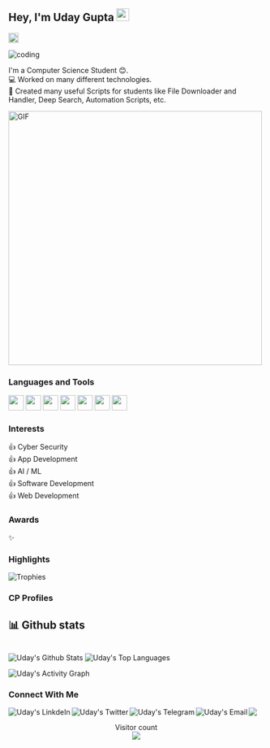 ## Hey, I'm Uday Gupta <img src="https://media.giphy.com/media/hvRJCLFzcasrR4ia7z/giphy.gif" width="25px">

<!-- ![visitor badge](https://visitor-badge.glitch.me/badge?page_id=uday95577.visitor-badge) -->
<a href="https://github.com/uday95577"><img alt="followers" title="Follow me on Github" src="https://img.shields.io/github/followers/uday95577?color=236ad3&labelColor=1155ba&style=for-the-badge&logo=github&label=Follow" height="20px"/></a>  
<div>
    <img
         src="https://i.giphy.com/JMJHY7w9GW3rW.gif"
         alt="coding"
         />
    </div>
    
I'm a Computer Science Student 😊.  
💻 Worked on many different technologies.  
📜 Created many useful Scripts for students like File Downloader and Handler, Deep Search, Automation Scripts, etc.  

<img alt="GIF" src="img.gif?raw=true" width="500"/>  

### Languages and Tools  

<code><img height="30" src="https://img.icons8.com/color/48/000000/c-plus-plus-logo.png"/></code>
<code><img height="30" src="https://img.icons8.com/color/48/000000/python.png"/></code>
<code><img height="30" src="https://img.icons8.com/color/48/000000/c-programming.png"/></code>
<code><img height="30" src="https://img.icons8.com/color/48/000000/kotlin.png"/></code> 
<code><img height="30" src="https://img.icons8.com/color/48/000000/java-coffee-cup-logo.png"/></code>
<code><img height="30" src="https://img.icons8.com/fluent/48/000000/android-os.png"/></code>
<code><img height="30" src="https://img.icons8.com/fluent/48/000000/github.png"/></code>

### Interests
👍 Cyber Security                            
👍 App Development  
👍 AI / ML  
👍 Software Development  
👍 Web Development


### Awards 
✨ 

### **Highlights**

![Trophies](https://github-profile-trophy.vercel.app/?username=uday95577&theme=dracula&column=7&margin-w=15&margin-h=15)

### CP Profiles
  
 
 

## 📊 Github stats

<!-- <details>  -->
<!--   <summary>💻 GitHub Profile Stats</summary> -->
  <br/>
    <a><img alt="Uday's Github Stats" src="https://denvercoder1-github-readme-stats.vercel.app/api?username=uday95577&show_icons=true&count_private=true&theme=react&hide_border=true&bg_color=1F222E&title_color=F85D7F&icon_color=F8D866" /></a>
  <a><img alt="Uday's Top Languages" src="https://denvercoder1-github-readme-stats.vercel.app/api/top-langs/?username=uday95577&langs_count=8&layout=compact&theme=react&hide_border=true&bg_color=1F222E&title_color=F85D7F&icon_color=F8D866" /></a>
  <br/>
<!--   <b>Note:</b> Top languages is only a metric of the languages my public code consists of and doesn't reflect experience or skill level. -->
<!-- </details> -->

<a><img alt="Uday's Activity Graph" src="https://activity-graph.herokuapp.com/graph?username=uday95577&bg_color=1F222E&color=F8D866&line=F85D7F&point=FFFFFF&hide_border=true" /></a>  

### Connect With Me
<a href="https://www.linkedin.com/in/" target="_blank">
  <img align="left" alt="Uday's LinkdeIn" src="https://img.shields.io/badge/LinkedIn-0077B5?style=for-the-badge&logo=linkedin&logoColor=white" />
</a>
<a href="https://twitter.com/Udaygupta95577" target="_blank">
  <img align="left" alt="Uday's Twitter" src="https://img.shields.io/badge/Twitter-1DA1F2?style=for-the-badge&logo=twitter&logoColor=white" />
</a>
<a href="https://t.me/" target="_blank">
  <img align="left" alt="Uday's Telegram" src="https://img.shields.io/badge/Telegram-2CA5E0?style=for-the-badge&logo=telegram&logoColor=white" />
</a>
<a href="guptauday627@gmail.com" target="_blank">
  <img align="left" alt="Uday's Email" src="https://img.shields.io/badge/Gmail-D14836?style=for-the-badge&logo=gmail&logoColor=white" />
</a>
<a href=#><img src="https://github.com/rahulsingh7105/uday95577/blob/main/contributions.svg"></a>

<p align="center"> 
  Visitor count<br>
  <img src="https://profile-counter.glitch.me/uday95577/count.svg" />
</p>

